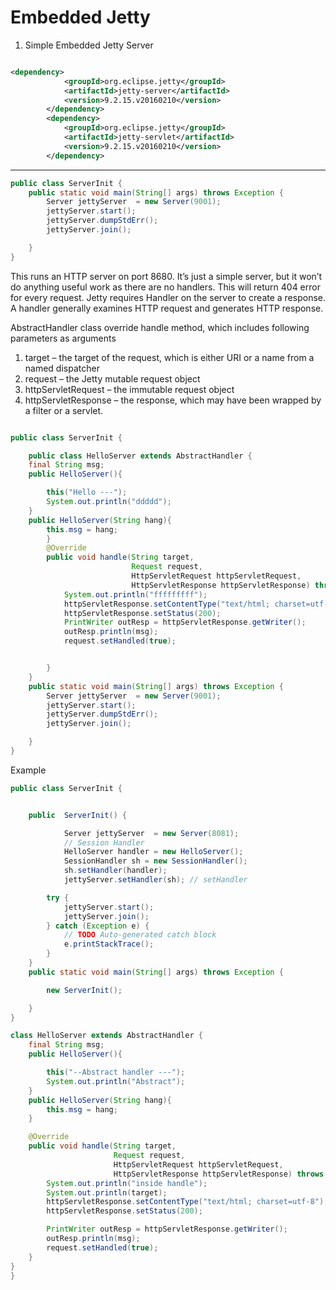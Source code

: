 # Embedded Jetty

1. Simple Embedded Jetty Server
```pom.xml

<dependency>
            <groupId>org.eclipse.jetty</groupId>
            <artifactId>jetty-server</artifactId>
            <version>9.2.15.v20160210</version>
        </dependency>
        <dependency>
            <groupId>org.eclipse.jetty</groupId>
            <artifactId>jetty-servlet</artifactId>
            <version>9.2.15.v20160210</version>
        </dependency>
```
---
```java
public class ServerInit {
    public static void main(String[] args) throws Exception {
        Server jettyServer  = new Server(9001);
        jettyServer.start();
        jettyServer.dumpStdErr();
        jettyServer.join();

    }
}

```
This runs an HTTP server on port 8680. It’s just a simple server, but it won’t do anything useful work as there are no handlers. This will return 404 error for every request.
Jetty requires Handler on the server to create a response. A handler generally examines HTTP request and generates HTTP response.

AbstractHandler class override handle method, which includes following parameters as arguments

1. target – the target of the request, which is either URI or a name from a named dispatcher
2. request – the Jetty mutable request object
3. httpServletRequest – the immutable request object
4. httpServletResponse – the response, which may have been wrapped by a filter or a servlet.

```java

public class ServerInit {

    public class HelloServer extends AbstractHandler {
    final String msg;
    public HelloServer(){

        this("Hello ---");
        System.out.println("ddddd");
    }
    public HelloServer(String hang){
        this.msg = hang;
        }
        @Override
        public void handle(String target,
                           Request request,
                           HttpServletRequest httpServletRequest,
                           HttpServletResponse httpServletResponse) throws IOException, ServletException {
            System.out.println("fffffffff");
            httpServletResponse.setContentType("text/html; charset=utf-8");
            httpServletResponse.setStatus(200);
            PrintWriter outResp = httpServletResponse.getWriter();
            outResp.println(msg);
            request.setHandled(true);


        }
    }
    public static void main(String[] args) throws Exception {
        Server jettyServer  = new Server(9001);
        jettyServer.start();
        jettyServer.dumpStdErr();
        jettyServer.join();

    }
}
```
Example
```java
public class ServerInit {


    public  ServerInit() {

            Server jettyServer  = new Server(8081);
            // Session Handler
            HelloServer handler = new HelloServer();
            SessionHandler sh = new SessionHandler();
            sh.setHandler(handler);
            jettyServer.setHandler(sh); // setHandler 

        try {
            jettyServer.start();
            jettyServer.join();
        } catch (Exception e) {
            // TODO Auto-generated catch block
            e.printStackTrace();
        }
    }
    public static void main(String[] args) throws Exception {

        new ServerInit();

    }
}

class HelloServer extends AbstractHandler {
    final String msg;
    public HelloServer(){

        this("--Abstract handler ---");
        System.out.println("Abstract");
    }
    public HelloServer(String hang){
        this.msg = hang;
    }

    @Override
    public void handle(String target,
                       Request request,
                       HttpServletRequest httpServletRequest,
                       HttpServletResponse httpServletResponse) throws IOException, ServletException {
        System.out.println("inside handle");
        System.out.println(target);
        httpServletResponse.setContentType("text/html; charset=utf-8");
        httpServletResponse.setStatus(200);

        PrintWriter outResp = httpServletResponse.getWriter();
        outResp.println(msg);
        request.setHandled(true);
    }
}
}
```
